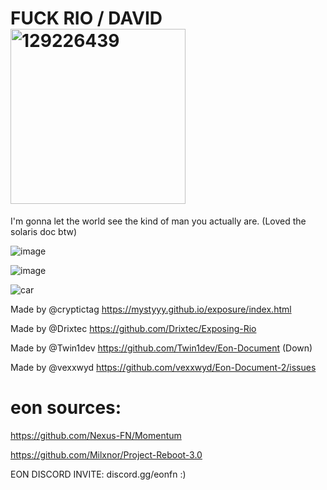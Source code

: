 # FUCK RIO / DAVID <img width="280" height="280" alt="129226439" src="https://github.com/user-attachments/assets/d67bde6a-0772-4f6a-9cda-441ee54855d3" />

I'm gonna let the world see the kind of man you actually are. (Loved the solaris doc btw)

![image](https://github.com/user-attachments/assets/437acc80-5179-4493-b1a2-5938572fe5cc)

![image](https://github.com/user-attachments/assets/986be154-6cce-4889-95fb-a6fa23cc0137)

![car](https://github.com/user-attachments/assets/b6e01a28-5a83-4c9b-8342-285427be0d2d)

Made by @cryptictag
https://mystyyy.github.io/exposure/index.html

Made by @Drixtec 
https://github.com/Drixtec/Exposing-Rio

Made by @Twin1dev
https://github.com/Twin1dev/Eon-Document (Down)

Made by @vexxwyd
https://github.com/vexxwyd/Eon-Document-2/issues

# eon sources:

https://github.com/Nexus-FN/Momentum

https://github.com/Milxnor/Project-Reboot-3.0

EON DISCORD INVITE: 
discord.gg/eonfn  :)
